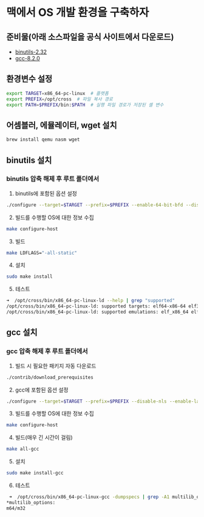 # 맥에서 OS 개발 환경을 구축하자

## 준비물(아래 소스파일을 공식 사이트에서 다운로드)

* [binutils-2.32](https://ftp.gnu.org/gnu/binutils/)
* [gcc-8.2.0](https://ftp.gnu.org/gnu/gcc/gcc-8.2.0/)

## 환경변수 설정

```bash
export TARGET=x86_64-pc-linux  # 플랫폼
export PREFIX=/opt/cross  # 파일 복사 경로
export PATH=$PREFIX/bin:$PATH  # 실행 파일 경로가 저장된 셸 변수
```

## 어셈블러, 에뮬레이터, wget 설치

```bash
brew install qemu nasm wget
```

## binutils 설치

### binutils 압축 해제 후 루트 폴더에서

1. binutils에 포함된 옵션 설정

```bash
./configure --target=$TARGET --prefix=$PREFIX --enable-64-bit-bfd --disable-shared --disable-nls --disable-werror
```

2. 빌드를 수행할 OS에 대한 정보 수집

```bash
make configure-host
```

3. 빌드

```bash
make LDFLAGS="-all-static"
```

4. 설치

```bash
sudo make install
```

5. 테스트

```bash
➜  /opt/cross/bin/x86_64-pc-linux-ld --help | grep "supported"
/opt/cross/bin/x86_64-pc-linux-ld: supported targets: elf64-x86-64 elf32-i386 elf32-iamcu elf32-x86-64 pei-i386 pei-x86-64 elf64-l1om elf64-k1om elf64-little elf64-big elf32-little elf32-big plugin srec symbolsrec verilog tekhex binary ihex
/opt/cross/bin/x86_64-pc-linux-ld: supported emulations: elf_x86_64 elf32_x86_64 elf_i386 elf_iamcu elf_l1om elf_k1om
```

## gcc 설치

### gcc 압축 해제 후 루트 폴더에서

1. 빌드 시 필요한 패키지 자동 다운로드

```bash
./contrib/download_prerequisites
```

2. gcc에 포함된 옵션 설정

```bash
./configure --target=$TARGET --prefix=$PREFIX --disable-nls --enable-languages=c --without-headers --disable-shared --enable-multilib
```

3. 빌드를 수행할 OS에 대한 정보 수집

```bash
make configure-host
```

4. 빌드(매우 긴 시간이 걸림)

```bash
make all-gcc
```

5. 설치

```bash
sudo make install-gcc
```

6. 테스트

```bash
 ➜  /opt/cross/bin/x86_64-pc-linux-gcc -dumpspecs | grep -A1 multilib_options
*multilib_options:
m64/m32
```
